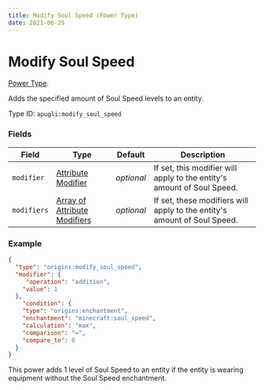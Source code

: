 ```yaml
---
title: Modify Soul Speed (Power Type)
date: 2021-06-25
---
```


# Modify Soul Speed

[Power Type](../power_types.md).

Adds the specified amount of Soul Speed levels to an entity.

Type ID: `apugli:modify_soul_speed`

### Fields

Field  | Type | Default | Description
-------|------|---------|-------------
`modifier` | [Attribute Modifier](https://origins.readthedocs.io/en/latest/data_types/attribute_modifier/) | *optional* | If set, this modifier will apply to the entity's amount of Soul Speed.
`modifiers` | [Array of Attribute Modifiers](https://origins.readthedocs.io/en/latest/data_types/attribute_modifier/) | *optional* | If set, these modifiers will apply to the entity's amount of Soul Speed.

### Example
```json
{
  "type": "origins:modify_soul_speed",
  "modifier": {
     "operation": "addition",
    "value": 1
  },
    "condition": {
    "type": "origins:enchantment",
    "enchantment": "minecraft:soul_speed",
    "calculation": "max",
    "comparison": "=",
    "compare_to": 0
  }
}
```
This power adds 1 level of Soul Speed to an entity if the entity is wearing equipment without the Soul Speed enchantment.